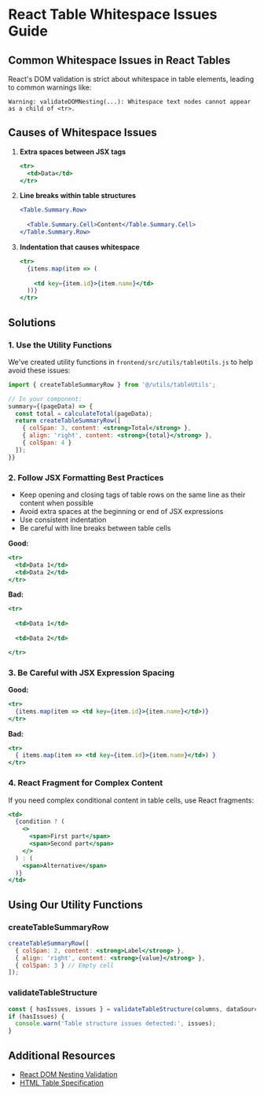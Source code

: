 # React Table Whitespace Issues Guide

## Common Whitespace Issues in React Tables

React's DOM validation is strict about whitespace in table elements, leading to common warnings like:

```
Warning: validateDOMNesting(...): Whitespace text nodes cannot appear as a child of <tr>.
```

## Causes of Whitespace Issues

1. **Extra spaces between JSX tags**
   ```jsx
   <tr>                  
     <td>Data</td>
   </tr>
   ```

2. **Line breaks within table structures**
   ```jsx
   <Table.Summary.Row>
     
     <Table.Summary.Cell>Content</Table.Summary.Cell>
   </Table.Summary.Row>
   ```

3. **Indentation that causes whitespace**
   ```jsx
   <tr>
     {items.map(item => (
       
       <td key={item.id}>{item.name}</td>
     ))}
   </tr>
   ```

## Solutions

### 1. Use the Utility Functions

We've created utility functions in `frontend/src/utils/tableUtils.js` to help avoid these issues:

```jsx
import { createTableSummaryRow } from '@/utils/tableUtils';

// In your component:
summary={(pageData) => {
  const total = calculateTotal(pageData);
  return createTableSummaryRow([
    { colSpan: 3, content: <strong>Total</strong> },
    { align: 'right', content: <strong>{total}</strong> },
    { colSpan: 4 }
  ]);
}}
```

### 2. Follow JSX Formatting Best Practices

- Keep opening and closing tags of table rows on the same line as their content when possible
- Avoid extra spaces at the beginning or end of JSX expressions
- Use consistent indentation
- Be careful with line breaks between table cells

**Good:**
```jsx
<tr>
  <td>Data 1</td>
  <td>Data 2</td>
</tr>
```

**Bad:**
```jsx
<tr>
  
  <td>Data 1</td>
  
  <td>Data 2</td>

</tr>
```

### 3. Be Careful with JSX Expression Spacing

**Good:**
```jsx
<tr>
  {items.map(item => <td key={item.id}>{item.name}</td>)}
</tr>
```

**Bad:**
```jsx
<tr>
  { items.map(item => <td key={item.id}>{item.name}</td>) }
</tr>
```

### 4. React Fragment for Complex Content

If you need complex conditional content in table cells, use React fragments:

```jsx
<td>
  {condition ? (
    <>
      <span>First part</span>
      <span>Second part</span>
    </>
  ) : (
    <span>Alternative</span>
  )}
</td>
```

## Using Our Utility Functions

### createTableSummaryRow

```jsx
createTableSummaryRow([
  { colSpan: 2, content: <strong>Label</strong> },
  { align: 'right', content: <strong>{value}</strong> },
  { colSpan: 3 } // Empty cell
]);
```

### validateTableStructure

```jsx
const { hasIssues, issues } = validateTableStructure(columns, dataSource);
if (hasIssues) {
  console.warn('Table structure issues detected:', issues);
}
```

## Additional Resources

- [React DOM Nesting Validation](https://reactjs.org/docs/dom-elements.html#dangerouslysetinnerhtml)
- [HTML Table Specification](https://html.spec.whatwg.org/multipage/tables.html)
